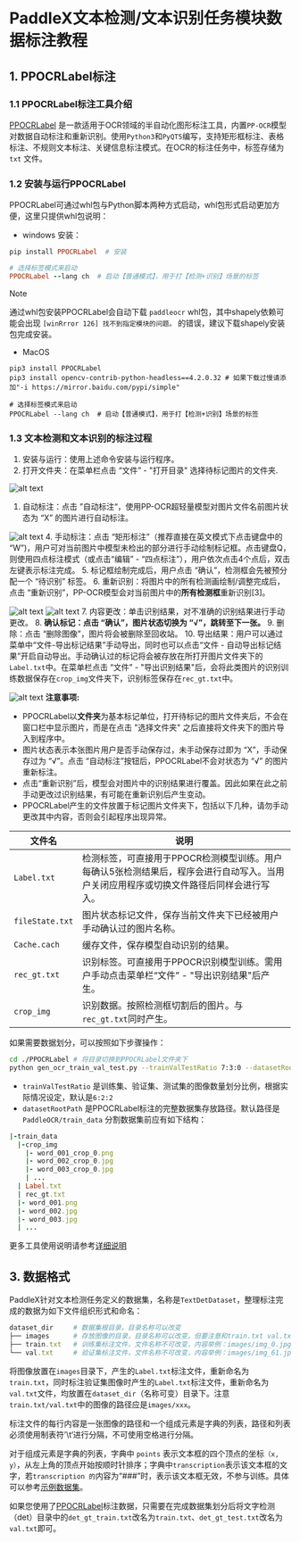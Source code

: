 # PaddleX文本检测/文本识别任务模块数据标注教程


##  1. PPOCRLabel标注
### 1.1 PPOCRLabel标注工具介绍
[PPOCRLabel](https://github.com/PFCCLab/PPOCRLabel/blob/main/README_ch.md) 是一款适用于OCR领域的半自动化图形标注工具，内置`PP-OCR`模型对数据自动标注和重新识别。使用`Python3`和`PyQT5`编写，支持矩形框标注、表格标注、不规则文本标注、关键信息标注模式。在OCR的标注任务中，标签存储为 `txt` 文件。

### 1.2 安装与运行PPOCRLabel
PPOCRLabel可通过whl包与Python脚本两种方式启动，whl包形式启动更加方便，这里只提供whl包说明：

* windows 安装：
```ruby
pip install PPOCRLabel  # 安装

# 选择标签模式来启动
PPOCRLabel --lang ch  # 启动【普通模式】，用于打【检测+识别】场景的标签
```

>[!NOTE]
>通过whl包安装PPOCRLabel会自动下载 `paddleocr` whl包，其中shapely依赖可能会出现 `[winRrror 126] 找不到指定模块的问题。` 的错误，建议下载shapely安装包完成安装。

* MacOS
```
pip3 install PPOCRLabel
pip3 install opencv-contrib-python-headless==4.2.0.32 # 如果下载过慢请添加"-i https://mirror.baidu.com/pypi/simple"

# 选择标签模式来启动
PPOCRLabel --lang ch  # 启动【普通模式】，用于打【检测+识别】场景的标签
```
### 1.3 文本检测和文本识别的标注过程
1. 安装与运行：使用上述命令安装与运行程序。
2. 打开文件夹：在菜单栏点击 “文件” - "打开目录" 选择待标记图片的文件夹.

![alt text](../imgs/ocr/02.png)
1. 自动标注：点击 ”自动标注“，使用PP-OCR超轻量模型对图片文件名前图片状态为 “X” 的图片进行自动标注。

![alt text](../imgs/ocr/03.png)
4. 手动标注：点击 “矩形标注”（推荐直接在英文模式下点击键盘中的 “W”)，用户可对当前图片中模型未检出的部分进行手动绘制标记框。点击键盘Q，则使用四点标注模式（或点击“编辑” - “四点标注”），用户依次点击4个点后，双击左键表示标注完成。
5. 标记框绘制完成后，用户点击 “确认”，检测框会先被预分配一个 “待识别” 标签。
6. 重新识别：将图片中的所有检测画绘制/调整完成后，点击 “重新识别”，PP-OCR模型会对当前图片中的**所有检测框**重新识别[3]。

![alt text](../imgs/ocr/04.png)
![alt text](../imgs/ocr/05.png)
7. 内容更改：单击识别结果，对不准确的识别结果进行手动更改。
8. **确认标记：点击 “确认”，图片状态切换为 “√”，跳转至下一张。**
9. 删除：点击 “删除图像”，图片将会被删除至回收站。
10.  导出结果：用户可以通过菜单中“文件-导出标记结果”手动导出，同时也可以点击“文件 - 自动导出标记结果”开启自动导出。手动确认过的标记将会被存放在所打开图片文件夹下的`Label.txt`中。在菜单栏点击 “文件” - "导出识别结果"后，会将此类图片的识别训练数据保存在`crop_img`文件夹下，识别标签保存在`rec_gt.txt`中。

![alt text](../imgs/ocr/06.png)
**注意事项:**

* PPOCRLabel以**文件夹**为基本标记单位，打开待标记的图片文件夹后，不会在窗口栏中显示图片，而是在点击 "选择文件夹" 之后直接将文件夹下的图片导入到程序中。
* 图片状态表示本张图片用户是否手动保存过，未手动保存过即为 “X”，手动保存过为 “√”。点击 “自动标注”按钮后，PPOCRLabel不会对状态为 “√” 的图片重新标注。
* 点击“重新识别”后，模型会对图片中的识别结果进行覆盖。因此如果在此之前手动更改过识别结果，有可能在重新识别后产生变动。
* PPOCRLabel产生的文件放置于标记图片文件夹下，包括以下几种，请勿手动更改其中内容，否则会引起程序出现异常。
  
|文件名|说明|
|-|-|
|`Label.txt`|检测标签，可直接用于PPOCR检测模型训练。用户每确认5张检测结果后，程序会进行自动写入。当用户关闭应用程序或切换文件路径后同样会进行写入。|
|`fileState.txt`|图片状态标记文件，保存当前文件夹下已经被用户手动确认过的图片名称。|
|`Cache.cach`|缓存文件，保存模型自动识别的结果。|
|`rec_gt.txt`|识别标签。可直接用于PPOCR识别模型训练。需用户手动点击菜单栏“文件” - "导出识别结果"后产生。|
|`crop_img`|识别数据。按照检测框切割后的图片。与`rec_gt.txt`同时产生。|

如果需要数据划分，可以按照如下步骤操作：

```bash
cd ./PPOCRLabel # 将目录切换到PPOCRLabel文件夹下
python gen_ocr_train_val_test.py --trainValTestRatio 7:3:0 --datasetRootPath ../train_data
```
* `trainValTestRatio` 是训练集、验证集、测试集的图像数量划分比例，根据实际情况设定，默认是`6:2:2`
* `datasetRootPath` 是PPOCRLabel标注的完整数据集存放路径。默认路径是 `PaddleOCR/train_data` 分割数据集前应有如下结构：

```ruby
|-train_data
  |-crop_img
    |- word_001_crop_0.png
    |- word_002_crop_0.jpg
    |- word_003_crop_0.jpg
    | ...
  | Label.txt
  | rec_gt.txt
  |- word_001.png
  |- word_002.jpg
  |- word_003.jpg
  | ...
```
更多工具使用说明请参考[详细说明](https://github.com/PFCCLab/PPOCRLabel/blob/main/README_ch.md)

##  3. 数据格式
PaddleX针对文本检测任务定义的数据集，名称是`TextDetDataset`，整理标注完成的数据为如下文件组织形式和命名：

```ruby
dataset_dir     # 数据集根目录，目录名称可以改变
├── images      # 存放图像的目录，目录名称可以改变，但要注意和train.txt val.txt的内容对应
├── train.txt   # 训练集标注文件，文件名称不可改变，内容举例：images/img_0.jpg \t [{"transcription": "MASA", "points": [[310, 104], [416, 141], [418, 216], [312, 179]]}, {...}]
└── val.txt     # 验证集标注文件，文件名称不可改变，内容举例：images/img_61.jpg \t [{"transcription": "TEXT", "points": [[31, 10], [310, 140], [420, 220], [310, 170]]}, {...}]
```
将图像放置在`images`目录下，产生的`Label.txt`标注文件，重新命名为`train.txt`，同时标注验证集图像时产生的`Label.txt`标注文件，重新命名为`val.txt`文件，均放置在`dataset_dir`（名称可变）目录下。注意`train.txt/val.txt`中的图像的路径应是`images/xxx`。

标注文件的每行内容是一张图像的路径和一个组成元素是字典的列表，路径和列表必须使用制表符’\t‘进行分隔，不可使用空格进行分隔。

对于组成元素是字典的列表，字典中 `points` 表示文本框的四个顶点的坐标`（x, y）`，从左上角的顶点开始按顺时针排序；字典中`transcription`表示该文本框的文字，若`transcription 的`内容为“###”时，表示该文本框无效，不参与训练。具体可以参考[示例数据集](https://paddle-model-ecology.bj.bcebos.com/paddlex/data/ocr_det_dataset_examples.tar)。

如果您使用了[PPOCRLabel](https://github.com/PFCCLab/PPOCRLabel/blob/main/README_ch.md)标注数据，只需要在完成数据集划分后将文字检测（det）目录中的`det_gt_train.txt`改名为`train.txt`、`det_gt_test.txt`改名为`val.txt`即可。
